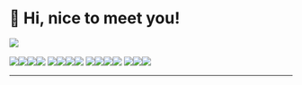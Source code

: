 # 👋 Hi, nice to meet you!
   
![](https://github-readme-stats.vercel.app/api/top-langs/?username=MDAlviano&theme=radical&hide_border=false&include_all_commits=false&count_private=false&layout=compact)<br/><br/>
![](https://img.shields.io/badge/-%237F52FF.svg?style=for-the-badge&logo=kotlin&logoColor=white)![](https://img.shields.io/badge/-%237F52FF.svg?style=for-the-badge&logo=swift&logoColor=white)![](https://img.shields.io/badge/-%237F52FF.svg?style=for-the-badge&logo=dart&logoColor=white)![](https://img.shields.io/badge/-%237F52FF.svg?style=for-the-badge&logo=javascript&logoColor=white)
![](https://img.shields.io/badge/-%237F52FF.svg?style=for-the-badge&logo=Jetpack%20Compose&logoColor=white)![](https://img.shields.io/badge/-%237F52FF.svg?style=for-the-badge&logo=SwiftUI&logoColor=white)![](https://img.shields.io/badge/-%237F52FF.svg?style=for-the-badge&logo=flutter&logoColor=white)![](https://img.shields.io/badge/-%237F52FF.svg?style=for-the-badge&logo=react&logoColor=white)
![](https://img.shields.io/badge/-%237F52FF.svg?style=for-the-badge&logo=gradle&logoColor=white)![](https://img.shields.io/badge/-%237F52FF.svg?style=for-the-badge&logo=git&logoColor=white)![](https://img.shields.io/badge/-%237F52FF.svg?style=for-the-badge&logo=firebase&logoColor=white)![](https://img.shields.io/badge/-%237F52FF.svg?style=for-the-badge&logo=mysql&logoColor=white)
![](https://img.shields.io/badge/-%237F52FF.svg?style=for-the-badge&logo=android-studio&logoColor=white)![](https://img.shields.io/badge/-%237F52FF.svg?style=for-the-badge&logo=intellij-idea&logoColor=white)![](https://img.shields.io/badge/-%237F52FF.svg?style=for-the-badge&logo=postman&logoColor=white)
<!-- Proudly created with GPRM ( https://gprm.itsvg.in ) -->
---

<!-- Proudly created with GPRM ( https://gprm.itsvg.in ) -->
<!-- Proudly created with GPRM ( https://gprm.itsvg.in ) -->
